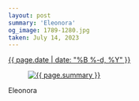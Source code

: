 ```yaml
---
layout: post
summary: 'Eleonora'
og_image: 1789-1280.jpg
taken: July 14, 2023
---
```


<div class="post">
 <time>
  <a href="/1789">
   {{ page.date | date: "%B %-d, %Y" }}
  </a>
 </time>
 <a href="/1789">
  <figure data-taken="7/14/2023">
   <img alt="{{ page.summary }}" sizes="(min-width: 700px) 50vw, calc(100vw - 2rem)" src="{{ site.assets_url }}/1789-640.jpg" srcset="{{ site.assets_url }}/1789-320.jpg 320w, {{ site.assets_url }}/1789-640.jpg 640w, {{ site.assets_url }}/1789-960.jpg 960w, {{ site.assets_url }}/1789-1280.jpg 1280w"/>
  </figure>
 </a>
 <span>
  Eleonora
 </span>
</div>
